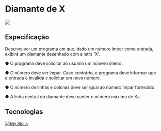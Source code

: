 ﻿# Diamante de X

![](https://imgur.com/aylmygP.gif)

## Especificação

Desenvolver um programa em que, dado um número ímpar como entrada,
exibirá um diamante desenhado com a letra 'X'.

● O programa deve solicitar ao usuário um número inteiro.

● O número deve ser ímpar. Caso contrário, o programa deve informar que
a entrada é inválida e solicitar um novo número.

● O número de linhas e colunas deve ser igual ao número ímpar
fornecido.

● A linha central do diamante deve conter o número máximo de Xs.


## Tecnologias

[![My Skills](https://skillicons.dev/icons?i=git,github,cs,dotnet,visualstudio)](https://skillicons.dev)

